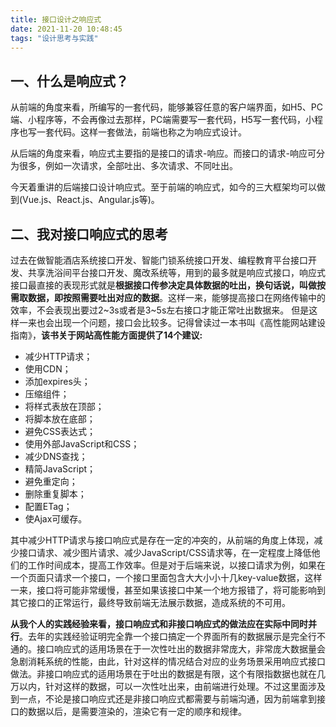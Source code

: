 ```yaml
---
title: 接口设计之响应式
date: 2021-11-20 10:48:45
tags: "设计思考与实践"
---
```


## 一、什么是响应式？
从前端的角度来看，所编写的一套代码，能够兼容任意的客户端界面，如H5、PC端、小程序等，不会再像过去那样，PC端需要写一套代码，H5写一套代码，小程序也写一套代码。这样一套做法，前端也称之为响应式设计。

从后端的角度来看，响应式主要指的是接口的请求-响应。而接口的请求-响应可分为很多，例如一次请求，全部吐出、多次请求、不同吐出。
<!--more-->

今天着重讲的后端接口设计响应式。至于前端的响应式，如今的三大框架均可以做到(Vue.js、React.js、Angular.js等)。

## 二、我对接口响应式的思考
过去在做智能酒店系统接口开发、智能门锁系统接口开发、编程教育平台接口开发、共享洗浴间平台接口开发、魔改系统等，用到的最多就是响应式接口，响应式接口最直接的表现形式就是**根据接口传参决定具体数据的吐出，换句话说，叫做按需取数据，即按照需要吐出对应的数据**。这样一来，能够提高接口在网络传输中的效率，不会表现出要过2~3s或者是3~5s左右接口才能正常吐出数据来。
但是这样一来也会出现一个问题，接口会比较多。记得曾读过一本书叫《高性能网站建设指南》，**该书关于网站高性能方面提供了14个建议:**

- 减少HTTP请求；
- 使用CDN；
- 添加expires头；
- 压缩组件；
- 将样式表放在顶部；
- 将脚本放在底部；
- 避免CSS表达式；
- 使用外部JavaScript和CSS；
- 减少DNS查找；
- 精简JavaScript；
- 避免重定向；
- 删除重复脚本；
- 配置ETag；
- 使Ajax可缓存。

其中减少HTTP请求与接口响应式是存在一定的冲突的，从前端的角度上体现，减少接口请求、减少图片请求、减少JavaScript/CSS请求等，在一定程度上降低他们的工作时间成本，提高工作效率。但是对于后端来说，以接口请求为例，如果在一个页面只请求一个接口，一个接口里面包含大大小小十几key-value数据，这样一来，接口将可能非常缓慢，甚至如果该接口中某一个地方报错了，将可能影响到其它接口的正常运行，最终导致前端无法展示数据，造成系统的不可用。

**从我个人的实践经验来看，接口响应式和非接口响应式的做法应在实际中同时并行**。去年的实践经验证明完全靠一个接口搞定一个界面所有的数据展示是完全行不通的。接口响应式的适用场景在于一次性吐出的数据非常庞大，非常庞大数据量会急剧消耗系统的性能，由此，针对这样的情况结合对应的业务场景采用响应式接口做法。非接口响应式的适用场景在于吐出的数据是有限，这个有限指数据也就在几万以内，针对这样的数据，可以一次性吐出来，由前端进行处理。不过这里面涉及到一点，不论是接口响应式还是非接口响应式都需要与前端沟通，因为前端拿到接口的数据以后，是需要渲染的，渲染它有一定的顺序和规律。